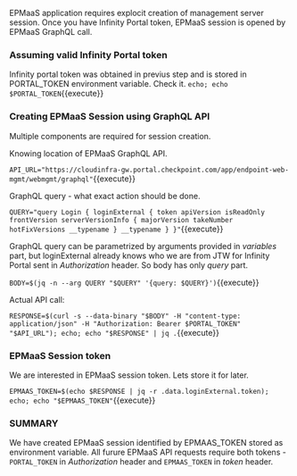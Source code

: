 EPMaaS application  requires explocit creation of management server session. Once you have Infinity Portal token, EPMaaS session is opened by EPMaaS GraphQL call.


### Assuming valid Infinity Portal token

Infinity portal token was obtained in previus step and is stored in PORTAL_TOKEN environment variable. Check it.
`echo; echo $PORTAL_TOKEN`{{execute}}


### Creating EPMaaS Session using GraphQL API

Multiple components are required for session creation.

Knowing location of EPMaaS GraphQL API.

`API_URL="https://cloudinfra-gw.portal.checkpoint.com/app/endpoint-web-mgmt/webmgmt/graphql"`{{execute}}

GraphQL query - what exact action should be done.

`QUERY="query Login { loginExternal { token apiVersion isReadOnly frontVersion serverVersionInfo { majorVersion takeNumber hotFixVersions __typename } __typename } }"`{{execute}}

GraphQL query can be parametrized by arguments provided in *variables* part, but loginExternal already knows who we are from JTW for Infinity Portal sent in *Authorization* header. So body has only *query* part.

`BODY=$(jq -n --arg QUERY "$QUERY" '{query: $QUERY}')`{{execute}}

Actual API call:

`RESPONSE=$(curl -s --data-binary "$BODY" -H "content-type: application/json" -H "Authorization: Bearer $PORTAL_TOKEN" "$API_URL"); echo; echo "$RESPONSE" | jq .`{{execute}}

### EPMaaS Session token

We are interested in EPMaaS session token. Lets store it for later.

`EPMAAS_TOKEN=$(echo $RESPONSE | jq -r .data.loginExternal.token); echo; echo "$EPMAAS_TOKEN"`{{execute}}

### SUMMARY

We have created EPMaaS session identified by EPMAAS_TOKEN stored as environment variable. All furure EPMaaS API requests require both tokens - `PORTAL_TOKEN` in *Authorization* header and `EPMAAS_TOKEN` in *token* header.